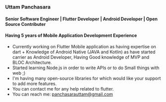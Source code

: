 ### Uttam Panchasara
#### Senior Software Engineer | Flutter Developer | Android Developer | Open Source Contributer
#### Having 5 years of Mobile Application Development Experience

- Currently working on Flutter Mobile application as having expertise on dart + Knowledge of Android Native (JAVA and Kotlin) as have started carrier as Android Developer, Having Good knowledge of MVP and BLOC Architecture.
- Started learning Node.js in order to write APIs or to do Small things with web ;)
- I'm having many open-source libraries for which would like your support to add more features.
- You can contact me for any help related to flutter.
- You can reach me: panchasarauttam@gmail.com
<!--
**UttamPanchasara/UttamPanchasara** is a ✨ _special_ ✨ repository because its `README.md` (this file) appears on your GitHub profile.

Here are some ideas to get you started:

- 🔭 I’m currently working on ...
- 🌱 I’m currently learning ...
- 👯 I’m looking to collaborate on ...
- 🤔 I’m looking for help with ...
- 💬 Ask me about ...
- 📫 How to reach me: ...
- 😄 Pronouns: ...
- ⚡ Fun fact: ...
-->
